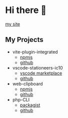 # Hi there 👋
[my site](https://traineratwot.aytour.ru)
## My Projects
 - vite-plugin-integrated
   - [npmjs]([https://www.npmjs.com/package/web-clipboard](https://www.npmjs.com/package/vite-plugin-integrated))
   - [github](https://github.com/Traineratwot/vite-plugin-integrated)
 - vscode-stationeers-ic10
   - [vscode marketplace](https://marketplace.visualstudio.com/items?itemName=Traineratwot.stationeers-ic10)
   - [github](https://github.com/Traineratwot/vscode-stationeers-ic10)
 - web-clipboard
   - [npmjs](https://www.npmjs.com/package/web-clipboard)
   - [github](https://github.com/Traineratwot/clipboard)
 - php-CLI
   - [packagist](https://packagist.org/packages/traineratwot/php-cli)
   - [github](https://github.com/traineratwot/php-cli)

<!--
**Traineratwot/Traineratwot** is a ✨ _special_ ✨ repository because its `README.md` (this file) appears on your GitHub profile.

Here are some ideas to get you started:

- 🔭 I’m currently working on ...
- 🌱 I’m currently learning ...
- 👯 I’m looking to collaborate on ...
- 🤔 I’m looking for help with ...
- 💬 Ask me about ...
- 📫 How to reach me: ...
- 😄 Pronouns: ...
- ⚡ Fun fact: ...
-->
